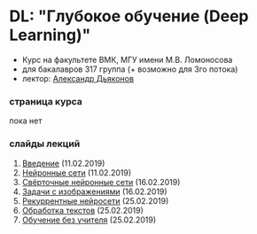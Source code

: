 # DL: "Глубокое обучение (Deep Learning)"
* Курс на факультете ВМК, МГУ имени М.В. Ломоносова
* для бакалавров 317 группа (+ возможно для 3го потока)
* лектор: [Александр Дьяконов](https://dyakonov.org/ag/)


### страница курса
пока нет


### слайды лекций

1. [Введение](AMD_DL01intro_21.pdf) (11.02.2019)
2. [Нейронные сети](AMD_DL02nn_27.pdf) (11.02.2019)
3. [Свёрточные нейронные сети](AMD_DL03cnn_18.pdf) (16.02.2019)
4. [Задачи с изображениями](AMD_DL04image_12.pdf) (16.02.2019)
5. [Рекуррентные нейросети](AMD_DL05rnn_19.pdf) (25.02.2019)
6. [Обработка текстов](AMD_DL06text_20.pdf) (25.02.2019)
7. [Обучение без учителя](AMD_DL07unsup_09.pdf) (25.02.2019)
